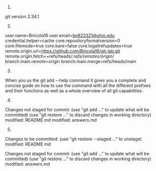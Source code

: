 1)
git version 2.34.1

2)
user.name=Bnicola16
user.email=bn823321@ohio.edu
credential.helper=cache
core.repositoryformatversion=0
core.filemode=true
core.bare=false
core.logallrefupdates=true
remote.origin.url=https://github.com/Bnicola16/git-lab.git
remote.origin.fetch=+refs/heads/*:refs/remotes/origin/*
branch.main.remote=origin
branch.main.merge=refs/heads/main

3)
When you us the git add --help command it gives you a complete and concise guide on how to use the command with all
the different prefixes and their functions as well as a whole overview of all git capabilities.

4)
Changes not staged for commit:
  (use "git add <file>..." to update what will be committed)
  (use "git restore <file>..." to discard changes in working directory)
        modified:   README.md
        modified:   answers.md

5)
Changes to be committed:
  (use "git restore --staged <file>..." to unstage)
        modified:   README.md

Changes not staged for commit:
  (use "git add <file>..." to update what will be committed)
  (use "git restore <file>..." to discard changes in working directory)
        modified:   answers.md
